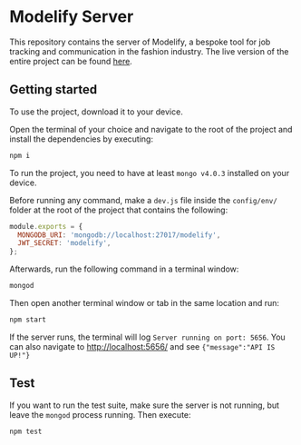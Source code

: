 # Modelify Server

This repository contains the server of Modelify, a bespoke tool for job tracking and communication in the fashion industry.
The live version of the entire project can be found [here](https://modelify.agency).

## Getting started

To use the project, download it to your device.

Open the terminal of your choice and navigate to the root of the project and install the dependencies by executing:

```bash
npm i
```

To run the project, you need to have at least `mongo v4.0.3` installed on your device.

Before running any command, make a `dev.js` file inside the `config/env/` folder at the root of the project that contains the following:

```js
module.exports = {
  MONGODB_URI: 'mongodb://localhost:27017/modelify',
  JWT_SECRET: 'modelify',
};
```

Afterwards, run the following command in a terminal window:

```bash
mongod
```

Then open another terminal window or tab in the same location and run:

```bash
npm start
```

If the server runs, the terminal will log `Server running on port: 5656`. You can also navigate to [http://localhost:5656/](http://localhost:5656/) and see `{"message":"API IS UP!"}`

## Test

If you want to run the test suite, make sure the server is not running, but leave the `mongod` process running. Then execute:

```bash
npm test
```